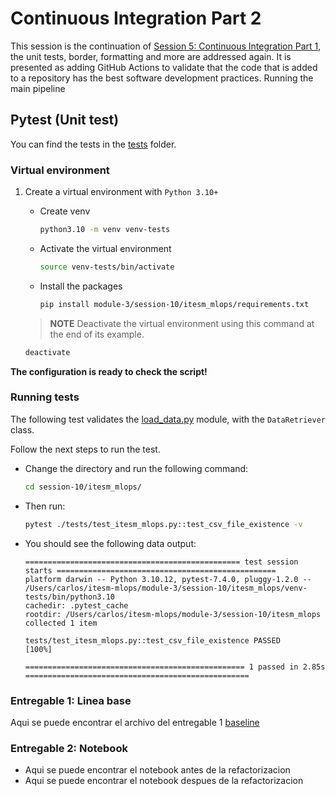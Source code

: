# Continuous Integration Part 2

This session is the continuation of [Session 5: Continuous Integration Part 1](../../module-2/session-5), the unit tests, border, formatting and more are addressed again. It is presented as adding GitHub Actions to validate that the code that is added to a repository has the best software development practices.
Running the main pipeline

## Pytest (Unit test)

You can find the tests in the [tests](itesm_mlops/tests) folder.

### Virtual environment

1. Create a virtual environment with `Python 3.10+`
    * Create venv

        ```bash
        python3.10 -m venv venv-tests
        ```

    * Activate the virtual environment

        ```bash
        source venv-tests/bin/activate
        ```

    * Install the packages

        ```bash
        pip install module-3/session-10/itesm_mlops/requirements.txt
        ```

    > **NOTE**
    Deactivate the virtual environment using this command at the end of its example.  

    ```bash
    deactivate
    ```

**The configuration is ready to check the script!**

### Running tests

The following test validates the [load_data.py](itesm_mlops/itesm_mlops/load/load_data.py) module, with the `DataRetriever` class.

Follow the next steps to run the test.

* Change the directory and run the following command:

    ```bash
    cd session-10/itesm_mlops/
    ```

* Then run:

    ```bash
    pytest ./tests/test_itesm_mlops.py::test_csv_file_existence -v
    ```

* You should see the following data output:

    ```pytest
    ================================================ test session starts =================================================
    platform darwin -- Python 3.10.12, pytest-7.4.0, pluggy-1.2.0 -- /Users/carlos/itesm-mlops/module-3/session-10/itesm_mlops/venv-tests/bin/python3.10
    cachedir: .pytest_cache
    rootdir: /Users/carlos/itesm-mlops/module-3/session-10/itesm_mlops
    collected 1 item                                                                                                     

    tests/test_itesm_mlops.py::test_csv_file_existence PASSED                                                      [100%]

    ================================================= 1 passed in 2.85s ==================================================
    ```

### Entregable 1: Linea base
Aqui se puede encontrar el archivo del entregable 1 [baseline](../session-11/itesm_mlops/docs/baseline/README.md)

### Entregable 2: Notebook
* Aqui se puede encontrar el notebook antes de la refactorizacion
* Aqui se puede encontrar el notebook despues de la refactorizacion